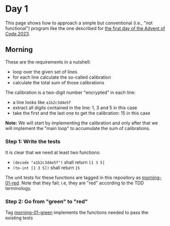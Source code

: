 # Day 1
This page shows how to approach a simple but conventional (i.e., "not
functional") program like the one described for [the first day of the Advent of
Code 2023](https://adventofcode.com/2023/day/1).

## Morning
These are the requirements in a nutshell:

* loop over the given set of lines
* for each line calculate the so-called calibration
* calculate the total sum of those calibrations

The calibration is a two-digit number "encrypted" in each line:

* a line looks like `a1b2c3d4e5f`
* extract all digits contained in the line: 1, 3 and 5 in this case
* take the first and the last one to get the calibration: 15 in this case

**Note:** We will start by implementing the calibration and only after that we
will implement the "main loop" to accumulate the sum of calibrations.

### Step 1: Write the tests
It is clear that we need at least two functions:
* `(decode "a1b2c3d4e5f")` shall return `[1 3 5]`
* `(to-int [1 3 5])` shall return `15`

The unit tests for these functions are tagged in this repository as
[morning-01-red](https://github.com/codingzorro/advent2023/tree/morning-01-red).
Note that they fail; i.e, they are "red" according to the TDD terminology.

### Step 2: Go from "green" to "red"
Tag [morning-01-green](https://github.com/codingzorro/advent2023/releases/tag/morning-01-green)
implements the functions needed to pass the existing tests

###

